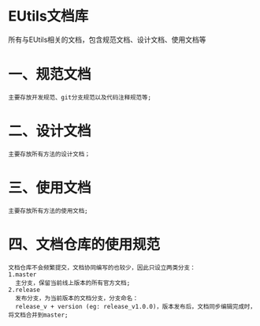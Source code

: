 # EUtils文档库
所有与EUtils相关的文档，包含规范文档、设计文档、使用文档等

# 一、规范文档
    主要存放开发规范、git分支规范以及代码注释规范等;

# 二、设计文档
    主要存放所有方法的设计文档；

# 三、使用文档
    主要存放所有方法的使用文档;

# 四、文档仓库的使用规范
    文档仓库不会频繁提交，文档协同编写的也较少，因此只设立两类分支：
    1.master
      主分支，保留当前线上版本的所有官方文档;
    2.release
      发布分支，为当前版本的文档分支，分支命名：
      release_v + version (eg: release_v1.0.0)，版本发布后，文档同步编辑完成时，将文档合并到master;
